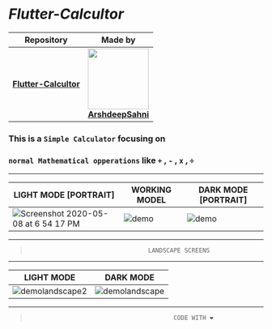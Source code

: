 # _Flutter-Calcultor_

|Repository|Made by|
|---|---|
|**[Flutter-Calcultor](https://github.com/ArshdeepSahni/Flutter-Calcultor)**|<img  height=120 width=120 src="https://avatars1.githubusercontent.com/u/56549294?s=460&u=b7186b77504fd4e6a9edce2287973b4843521010&v=4"><br>**[ArshdeepSahni](https://github.com/ArshdeepSahni)**|

### This is a `Simple Calculator` focusing on
### `normal Mathematical opperations` like ` + ` , ` - ` , ` x ` , ` ÷ `

--- 
| LIGHT MODE [PORTRAIT] | WORKING MODEL | DARK MODE [PORTRAIT] |
|------|-------|---|
|![Screenshot 2020-05-08 at 6 54 17 PM](https://user-images.githubusercontent.com/56549294/81429145-00e16d80-917b-11ea-8e90-b2251e8c5629.png)|![demo](https://user-images.githubusercontent.com/56549294/81428430-de9b2000-9179-11ea-9239-2cd14c5b9313.gif)|![demo](https://user-images.githubusercontent.com/56549294/81432411-7f8cd980-9180-11ea-8b2a-7c8b85a0602c.png)|
___

>                                      LANDSCAPE SCREENS

___
| LIGHT MODE | DARK MODE |
|------|-------|
|![demolandscape2](https://user-images.githubusercontent.com/56549294/81433288-f1195780-9181-11ea-8c91-41daa8302014.png)|![demolandscape](https://user-images.githubusercontent.com/56549294/81433274-ed85d080-9181-11ea-9e93-1fdc1fb95309.png)|
___
>                                             CODE WITH ❤️





